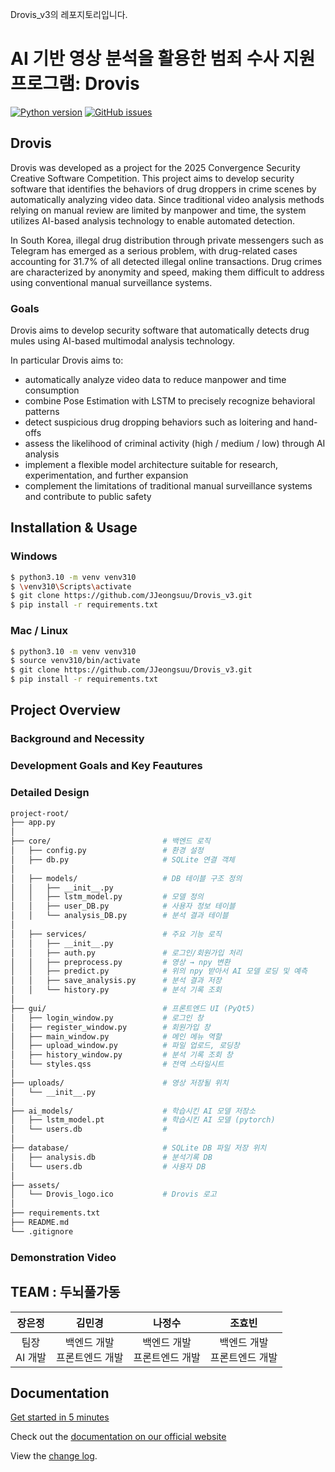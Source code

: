 Drovis_v3의 레포지토리입니다.

# AI 기반 영상 분석을 활용한 범죄 수사 지원 프로그램: Drovis

[![Python version](https://img.shields.io/badge/python-3.10-blue.svg)]()
[![GitHub issues](https://img.shields.io/github/issues/JJeongsuu/Drovis_v3)](https://github.com/JJeongsuu/Drovis_v3/issues)

## Drovis

Drovis was developed as a project for the 2025 Convergence Security Creative Software Competition.
This project aims to develop security software that identifies the behaviors of drug droppers in crime scenes by automatically analyzing video data.
Since traditional video analysis methods relying on manual review are limited by manpower and time, the system utilizes AI-based analysis technology to enable automated detection.

In South Korea, illegal drug distribution through private messengers such as Telegram has emerged as a serious problem, with drug-related cases accounting for 31.7% of all detected illegal online transactions.
Drug crimes are characterized by anonymity and speed, making them difficult to address using conventional manual surveillance systems.

### Goals

Drovis aims to develop security software that automatically detects drug mules using AI-based multimodal analysis technology.

In particular Drovis aims to:

- automatically analyze video data to reduce manpower and time consumption
- combine Pose Estimation with LSTM to precisely recognize behavioral patterns
- detect suspicious drug dropping behaviors such as loitering and hand-offs
- assess the likelihood of criminal activity (high / medium / low) through AI analysis
- implement a flexible model architecture suitable for research, experimentation, and further expansion
- complement the limitations of traditional manual surveillance systems and contribute to public safety


## Installation & Usage

### Windows 
```sh
$ python3.10 -m venv venv310
$ \venv310\Scripts\activate
$ git clone https://github.com/JJeongsuu/Drovis_v3.git
$ pip install -r requirements.txt
```

### Mac / Linux
```sh
$ python3.10 -m venv venv310
$ source venv310/bin/activate
$ git clone https://github.com/JJeongsuu/Drovis_v3.git
$ pip install -r requirements.txt
```

## Project Overview

### Background and Necessity

### Development Goals and Key Feautures

### Detailed Design
```sh
project-root/
├── app.py                        
│
├── core/                         # 백엔드 로직
│   ├── config.py                 # 환경 설정
│   ├── db.py                     # SQLite 연결 객체
│
│   ├── models/                   # DB 테이블 구조 정의
│   │   ├── __init__.py
│   │   ├── lstm_model.py         # 모델 정의
│   │   ├── user_DB.py            # 사용자 정보 테이블
│   │   └── analysis_DB.py        # 분석 결과 테이블
│
│   ├── services/                 # 주요 기능 로직
│   │   ├── __init__.py
│   │   ├── auth.py               # 로그인/회원가입 처리
│   │   ├── preprocess.py         # 영상 → npy 변환 
│   │   ├── predict.py            # 위의 npy 받아서 AI 모델 로딩 및 예측
│   │   ├── save_analysis.py      # 분석 결과 저장
│   │   └── history.py            # 분석 기록 조회
│
├── gui/                          # 프론트엔드 UI (PyQt5)
│   ├── login_window.py           # 로그인 창
│   ├── register_window.py        # 회원가입 창
│   ├── main_window.py            # 메인 메뉴 역할
│   ├── upload_window.py          # 파일 업로드, 로딩창
│   ├── history_window.py         # 분석 기록 조회 창
│   └── styles.qss                # 전역 스타일시트 
│
├── uploads/                      # 영상 저장될 위치
│   └── __init__.py
│
├── ai_models/                    # 학습시킨 AI 모델 저장소
│   ├── lstm_model.pt             # 학습시킨 AI 모델 (pytorch)
│   └── users.db                  # 
│
├── database/                     # SQLite DB 파일 저장 위치
│   ├── analysis.db               # 분석기록 DB
│   └── users.db                  # 사용자 DB
│
├── assets/                       
│   └── Drovis_logo.ico           # Drovis 로고
│
├── requirements.txt              
├── README.md                     
└── .gitignore                    
```

### Demonstration Video


## TEAM : 두뇌풀가동

| 장은정 | 김민경 | 나정수 | 조효빈 | 
|:-------:|:-------:|:-------:|:-------:|
| 팀장 <br/> AI 개발 | 백엔드 개발 <br/> 프론트엔드 개발 |백엔드 개발 <br/> 프론트엔드 개발 |백엔드 개발 <br/> 프론트엔드 개발 |
## Documentation

[Get started in 5 minutes](https://py-evm.readthedocs.io/en/latest/guides/building_an_app_that_uses_pyevm.html)

Check out the [documentation on our official website](https://py-evm.readthedocs.io/en/latest/)

View the [change log](https://py-evm.readthedocs.io/en/latest/release_notes.html).
